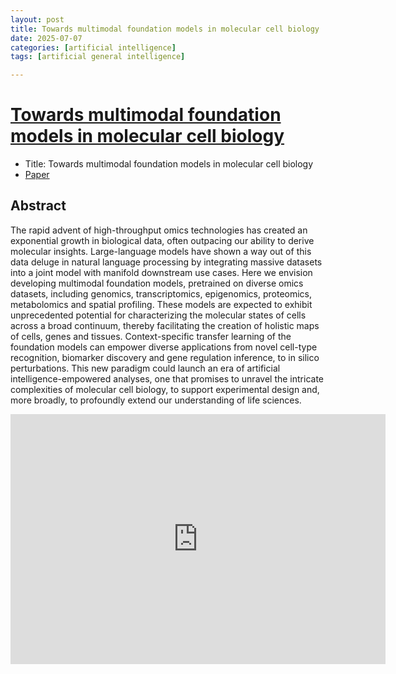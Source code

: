 ```yaml
---
layout: post
title: Towards multimodal foundation models in molecular cell biology
date: 2025-07-07
categories: [artificial intelligence]
tags: [artificial general intelligence]

---
```


# [Towards multimodal foundation models in molecular cell biology](https://www.youtube.com/watch?v=7LW9Pn7-YtE)


* Title: Towards multimodal foundation models in molecular cell biology
* [Paper](https://www.nature.com/articles/s41586-025-08710-y) 


## Abstract

The rapid advent of high-throughput omics technologies has created an exponential growth in biological data, often outpacing our ability to derive molecular insights. Large-language models have shown a way out of this data deluge in natural language processing by integrating massive datasets into a joint model with manifold downstream use cases. Here we envision developing multimodal foundation models, pretrained on diverse omics datasets, including genomics, transcriptomics, epigenomics, proteomics, metabolomics and spatial profiling. These models are expected to exhibit unprecedented potential for characterizing the molecular states of cells across a broad continuum, thereby facilitating the creation of holistic maps of cells, genes and tissues. Context-specific transfer learning of the foundation models can empower diverse applications from novel cell-type recognition, biomarker discovery and gene regulation inference, to in silico perturbations. This new paradigm could launch an era of artificial intelligence-empowered analyses, one that promises to unravel the intricate complexities of molecular cell biology, to support experimental design and, more broadly, to profoundly extend our understanding of life sciences.


<iframe width="600" height="400" src="https://www.youtube.com/embed/7LW9Pn7-YtE?si=hCS2_a4BRfwvMbNt" title="YouTube video player" frameborder="0" allow="accelerometer; autoplay; clipboard-write; encrypted-media; gyroscope; picture-in-picture; web-share" referrerpolicy="strict-origin-when-cross-origin" allowfullscreen></iframe>